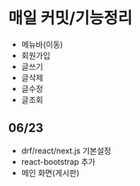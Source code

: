 # 매일 커밋/기능정리
 * 메뉴바(이동)  
 * 회원가입
 * 글쓰기
 * 글삭제
 * 글수정
 * 글조회

## 06/23
 * drf/react/next.js 기본설정
 * react-bootstrap 추가
 * 메인 화면(게시판)